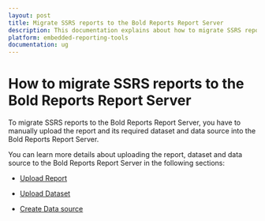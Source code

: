 ```yaml
---
layout: post
title: Migrate SSRS reports to the Bold Reports Report Server
description: This documentation explains about how to migrate SSRS reports to the Bold Reports Report Server manually
platform: embedded-reporting-tools
documentation: ug
---
```


# How to migrate SSRS reports to the Bold Reports Report Server

To migrate SSRS reports to the Bold Reports Report Server, you have to manually upload the report and its required dataset and data source into the Bold Reports Report Server.

You can learn more details about uploading the report, dataset and data source to the Bold Reports Report Server in the following sections:

* [Upload Report](../../../designer-guide/manage-content/reports/upload-report/)

* [Upload Dataset](../../../designer-guide/manage-content/dataset-management/#add-or-upload-dataset)

* [Create Data source](../../../designer-guide/manage-content/data-sources-management/#add-or-create-data-sources)